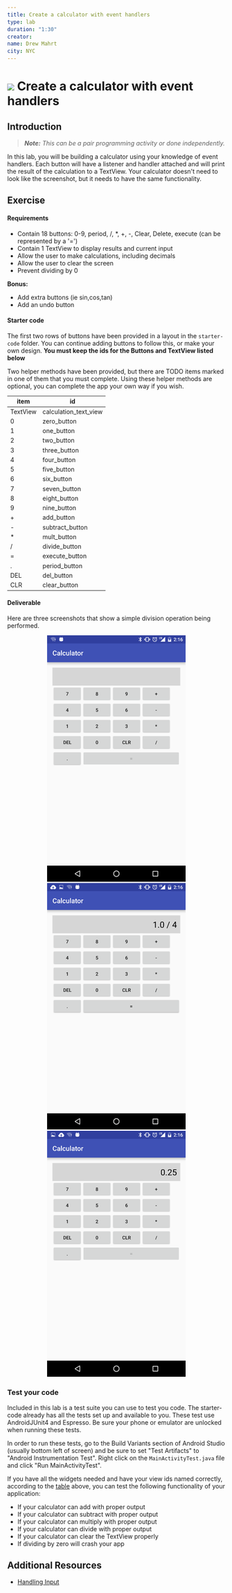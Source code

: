 ```yaml
---
title: Create a calculator with event handlers
type: lab
duration: "1:30"
creator:
name: Drew Mahrt
city: NYC
---
```


<!--  OUTSTANDING:

 - Consider making this might be done as a homework assignment for the night

 -->

# ![](https://ga-dash.s3.amazonaws.com/production/assets/logo-9f88ae6c9c3871690e33280fcf557f33.png) Create a calculator with event handlers

## Introduction

> ***Note:*** _This can be a pair programming activity or done independently._

In this lab, you will be building a calculator using your knowledge of event handlers. Each button will have a listener and handler attached and will print the result of the calculation to a TextView. Your calculator doesn't need to look like the screenshot, but it needs to have the same functionality.

## Exercise

#### Requirements

- Contain 18 buttons: 0-9, period, /, *, +, -, Clear, Delete, execute (can be represented by a '=')
- Contain 1 TextView to display results and current input
- Allow the user to make calculations, including decimals
- Allow the user to clear the screen
- Prevent dividing by 0

**Bonus:**
- Add extra buttons (ie sin,cos,tan)
- Add an undo button

#### Starter code

The first two rows of buttons have been provided in a layout in the `starter-code` folder. You can continue adding buttons to follow this, or make your own design. **You must keep the ids for the Buttons and TextView listed below**

Two helper methods have been provided, but there are TODO items marked in one of them that you must complete. Using these helper methods are optional, you can complete the app your own way if you wish.

<a name="id-table"></a>

|  item | id  |
|---|---|
|TextView | calculation_text_view |
| 0 | zero_button |
| 1 | one_button |
| 2 | two_button |
| 3 | three_button |
| 4 | four_button |
| 5 | five_button |
| 6 | six_button |
| 7 | seven_button |
| 8 | eight_button |
| 9 | nine_button |
| + | add_button |
| - | subtract_button |
| * | mult_button |
| / | divide_button |
| = | execute_button |
| . | period_button |
| DEL | del_button |
| CLR | clear_button |

#### Deliverable

Here are three screenshots that show a simple division operation being performed.

<p align="center">
<img src="./screenshots/screen1.png" width="320">

<img src="./screenshots/screen2.png" width="320">

<img src="./screenshots/screen3.png" width="320">
</p>

### Test your code

Included in this lab is a test suite you can use to test you code. The starter-code already has all the tests set up and available to you. These test use AndroidJUnit4 and Espresso. Be sure your phone or emulator are unlocked when running these tests.

In order to run these tests, go to the Build Variants section of Android Studio (usually bottom left of screen) and be sure to set "Test Artifacts" to "Android Instrumentation Test". Right click on the `MainActivityTest.java` file and click "Run MainActivityTest".

If you have all the widgets needed and have your view ids named correctly, according to the [table](#id-table) above, you can test the following functionality of your application:

- If your calculator can add with proper output
- If your calculator can subtract with proper output
- If your calculator can multiply with proper output
- If your calculator can divide with proper output
- If your calculator can clear the TextView properly
- If dividing by zero will crash your app

## Additional Resources

- [Handling Input](http://developer.android.com/guide/topics/ui/ui-events.html)
